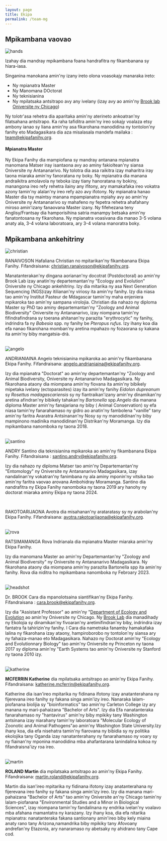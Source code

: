 ```yaml
---
layout: page
title: Ekipa
permalink: /team-mg
---
```

## Mpikambana vaovao

<img src="/assets/team/Hands together.JPG" alt="hands" class="img-thumbnail float-end col-sm-3">

Izahay dia mandray mpikambana foana handrafitra ny fikambanana sy hiara-iasa.

Singanina manokana amin'ny izany ireto olona voasokajy manaraka ireto:
- Ny mpianatra Master
- Ny Manomana DOctorat
- Ny teknisianina
- Ny mpilatsaka antsitrapo avy any ivelany (izay avy ao amin'ny [Brook lab Oniversite ny Chicago](https://brooklab.org/join))

Ny tolotr'asa rehetra dia aparitaka amin'ny aterineto ankoatran'ny filatsahana antsitrapo. Ka raha tafiditra amin'ny ireo sokajy voalaza etsy ambony ianao sy liana amin'ny asa fikarohana manodidina ny tontolon'ny fanihy eto Madagasikara dia  aza misalasala mandefa mailaka : [team@ekipafanihy.org](mailto:team@ekipafanihy.org).

#### Mpianatra Master

Ny Ekipa Fanihy dia mampiofana sy mandray antanana mpianatra manomana Matser iray isantaona avy ao aminy fakioltean'ny siansa Oniversite ny Antananarivo. Ny tolotra dia asa raikitra izay maharitra iray taona miaraka amin'ny fanoratana ny boky. Ny mpianatra dia manana andraikitra amolavola ny teboka izay tiany hanoratana ny bokiny, manangona ireo refy rehetra ilainy any ifitony, ary mamakafaka ireo vokatra azony tamin'ny alalan'ny ireo refy azo avy ifotony. Ny mpianatra hanao Master dia tsy maintsy manana mpampianatra mpiahy avy ao amin'ny Oniversite ny Antananarivo sy mahafeno ny fepetra rehetra ahafahany miroso amin'izany fanaovana Master izany. Ny fifehezana teny Anglisy/Frantsay dia hamporisihina satria manampy betsaka amin'ny fanatontosana ny fikarohana. Ny mpianatra voasivana dia manao 3-5 volana anaty ala, 3-4 volana laboratoara, ary 3-4 volana manoratra boky.

## Mpikambana ankehitriny
	
<img src="/assets/team/christian_ranaivoson.jpg" alt="christian" class="img-thumbnail float-start col-md-3" />

RANAIVOSON Hafaliana Christian no mpitarikan'ny fikambanana Ekipa Fanihy. Fifandraisana: [christian.ranaivoson@ekipafanihy.org](mailto:christian.ranaivoson@ekipafanihy.org).

Manatanterakan'ny dingana aorianan'ny docotrat (Postdoctoral) ao amin'ny Brook Lab izay anatin'ny departemantan'ny "Ecology and Evolution" Oniversite ny Chicago ankehitriny. Izy dia mitarika ny asa Next Generation Sequencing (NGS)izay itilianan'ny viriosy ita amin'ny fanihy. Izy dia niasa tao amin'ny Institut Pasteur de Mdagascar tamin'ny maha enjeniera mpikaroka tao amin'ny sampana virolojia. Christian dia nahazo ny diploma Master sy PhD tao aminy departemantan'ny "Zoology and Animal Biodiversity" Oniversite ny Antananarivo, izay niompana tamin'ny fifindrafindrana sy toerana ahitanan'ny parazita "erythrocytic" ny fanihy, indrindra fa ny *Babesia* spp. ny fanihy be *Pteropus rufus*. Izy ihany koa dia efa nanao fikarohana momban'ny aretina mpahazo ny fozaorana sy kakana ita amin'ny biby mangatsia-drà. 

<div style="clear:both;">&nbsp;</div>

<img src="/assets/team/angelo_andrianiaina.jpg" alt="angelo" class="img-thumbnail float-start col-md-3" />

ANDRIANIAINA Angelo teknisianina mpikaroka ao amin'ny fikambanana Ekipa Fanihy. Fifandraisana: [angelo.andrianiaina@ekipafanihy.org](mailto:angelo.andrianiaina@ekipafanihy.org).

Izy dia mpianatra "Doctorat"  ao amin'ny departemantan'ny "Zoology and Animal Biodiversity, Oniversite ny Antananarivo Madagasikara. Ny fikarohana ataony dia miompana amin'ny fiovana ita amin'ny bibikely mipetaka ivelany (ectoparasites) izay ita amin'ny fanihy *Eidolon dupreanum* sy *Rosettus madagascariensis* sy ny fiantraikan'izany amin'ny dinamikan'ny aretina afindran'ny bibikely tahakan'ny *Bartonella* spp.Angelo dia manana diploma Master amin'ny fanajariana ny biby ( Animal Conservation) sy efa niasa tamin'ny fanarahamaso ny gidro ao anatin'ny fambolena "vanille" tany amin'ny faritra Avaratra  Antsinanan'ny Nosy sy ny manodidinan'ny biby mampinono madinika manodidinan'ny Distrikan'ny Moramanga. Izy dia mpikambana nanomboka ny taona 2018.

<div style="clear:both;">&nbsp;</div>

<img src="/assets/team/santino_andry.jpg" alt="santino" class="img-thumbnail float-start col-md-3" />

ANDRY Santino dia teknisianina mpikaroka ao amin'ny fikambanana Ekipa Fanihy. Fifandraisana : [santino.andry@ekipafanihy.org](mailto:santino.andry@ekipafanihy.org).

Izy dia nahazo ny diploma Matser tao amin'ny Departemantan'ny "Entomology" ny Oniversite ny Antananarivo Madagasikara, izay nandalinan'ny vokatran'ny fanimbana ny ala aminy mponin'ny vitsika tao amin'ny faritra vaovao arovana Ambohidray Moramanga. Santino dia nandrafitra ny Ekipa Fanihy nanomboka ny taona 2019 ary hanohy ny doctorat miaraka aminy Ekipa ny taona 2024.

<div style="clear:both;">&nbsp;</div>

RAKOTOARIJAONA Avotra dia misahanan'ny arataratasy sy ny arabolan'ny Ekipa Fanihy. Fifandraisana: [avotra.rakotoarijaona@ekipafanihy.org](mailto:avotra.rakotoarijaona@ekipafanihy.org).

<div style="clear:both;">&nbsp;</div>


<img src="/assets/team/rova_indrianala_ratsimamanga .jpg" alt="rova" class="img-thumbnail float-start col-md-3" />

RATSIMAMANGA Rova Indrianala dia mpianatra Master miaraka amin'ny Ekipa Fanihy.

Izy dia manomana Master ao amin'ny Departemantan'ny "Zoology and Animal Biodiversity" ny Oniversite ny Antananarivo Madagasikara. Ny fikarohana ataony dia miompana amin'ny parazita Bartonella spp ita amin'ny fanihy. Rova dia niditra ho mpikambana nanomboka ny Febroary 2023.

<div style="clear:both;">&nbsp;</div>

<img src="/assets/team/carabrook-headshot-2020.jpeg" alt="headshot" class="img-thumbnail float-start col-md-3" />

Dr. BROOK Cara dia mpanolotsaina siantifikan'ny Ekipa Fanihy. Fifandraisana : [cara.brook@ekipafanihy.org](mailto:cara.brook@ekipafanihy.org).

Izy dia "Assistant Professor" ao amin'ny "[Department of Ecology and Evolution](https://ecologyandevolution.uchicago.edu/) ao amin'ny Oniversite ny Chicago. Ny [Brook Lab](https://www.brooklab.org) dia manadihady ny Ekolojia sy dinamikan'ny fivoaran'ny aretimifindran'ny biby, indrindra izay fantatra fa tahirizin'ny fanihy. I Cara dia nametraka fanamby hamakafaka lalina ny fikarohana izay ataony, hampiroborobo ny tontolon'ny siansa ary ny fahaiza-manao eto Madagasikara. Nahazo ny Doctorat amin'ny "Ecology and Evolutionnary Biology" tao amin'ny Oniversite ny Princeton  ny taona 2017 sy diploma amin'ny "Earth Systems tao amin'ny Oniversite ny Stanford ny taona 2010 izy.

<div style="clear:both;">&nbsp;</div>


<img src="/assets/team/katherine_mcferrin.jpg" alt="katherine" class="img-thumbnail float-start col-md-3" />


**MCFERRIN Katherine** dia mpilatsaka antsitrapo ao amin'ny Ekipa Fanihy. Fifandraisana:  [katherine.mcferrin@ekipafanihy.org](mailto:katherine.mcferrin@ekipafanihy.org).


Katherine dia isan'ireo mpitarika ny fidinana ifotony izay anatanterahana ny fijerevana ireo fanihy sy fakana singa amin'izy ireo. Nanaraka lalam-piofanana biolijia sy "bioinformatics" tao amin'ny Carleton College izy ary manana ny mari-pahaizana "Bachelor of Arts". Izy dia Efa nanatanteraka fanarahamaso ny "hantavirus" amin'ny biby mpikiky tany Washington antsinana izay niarahany tamin'ny laboratoara "Molecular Ecology of Zoonotic and Animal Pathogens"ao amin'ny Washington State University.Izy ihany koa, dia efa nisehatra tamin'ny fiarovana ny bibidia sy ny politika ekolojika tany Oganda izay nanatanterahany ny fanarahamaso ny voary sy ny fiainan'ny mponina manodidina mba ahafantarana lanindalina kokoa ny fifandraisna'izy roa ireo.


<div style="clear:both;">&nbsp;</div>

<img src="/assets/team/martin-roland.jpg" alt="martin" class="img-thumbnail float-start col-md-3" />

**ROLAND Martin** dia mpilatsaka antsitrapo ao amin'ny Ekipa Fanihy. Fifandraisana:  [martin.roland@ekipafanihy.org](mailto:martin.roland@ekipafanihy.org).

Martin dia isan'ireo mpitarika ny fidinana ifotony izay anatanterahana ny fijerevana ireo fanihy sy fakana singa amin'izy ireo. Izy dia manana mari-pahaizana "Bachelor of Arts" tao amin'ny Oniversite an'ny Chicago tamin'ny lalam-piofanana "Environmental Studies and a Minor in Biological Sciences", izay niompana tamin'ny fandalinana ny endrika ivelan'ny voalavo mba afahana mamantatra ny karazany. Izy ihany koa, dia efa nitarika mpianatra: nanatanteraka fakana santionany amin'ireo biby kely miaina anaty rano tany Arizona,namandrika biby mpikiky tany Afovoany andrefan'ny Etazonia, ary nanaramaso ny abetsaky ny ahidrano tany Cape cod.
